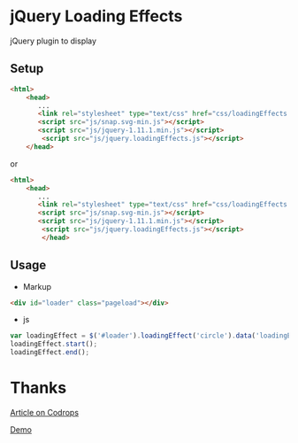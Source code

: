 jQuery Loading Effects
=========

jQuery plugin to display


Setup
------
```html
<html>
	<head>
	   ...
	   <link rel="stylesheet" type="text/css" href="css/loadingEffects.css" />
	   <script src="js/snap.svg-min.js"></script>
	   <script src="js/jquery-1.11.1.min.js"></script>
		<script src="js/jquery.loadingEffects.js"></script>
	</head>
```
or
```html
<html>
	<head>
	   ...
	   <link rel="stylesheet" type="text/css" href="css/loadingEffects.css" />
	   <script src="js/snap.svg-min.js"></script>
	   <script src="js/jquery-1.11.1.min.js"></script>
		<script src="js/jquery.loadingEffects.js"></script>
		</head>
```


Usage
--------
* Markup
```html
<div id="loader" class="pageload"></div>
```
* js
```js
var loadingEffect = $('#loader').loadingEffect('circle').data('loadingEffect');
loadingEffect.start();
loadingEffect.end();
```

Thanks
==========
[Article on Codrops](http://tympanus.net/codrops/?p=18880)

[Demo](http://tympanus.net/Development/PageLoadingEffects/)

